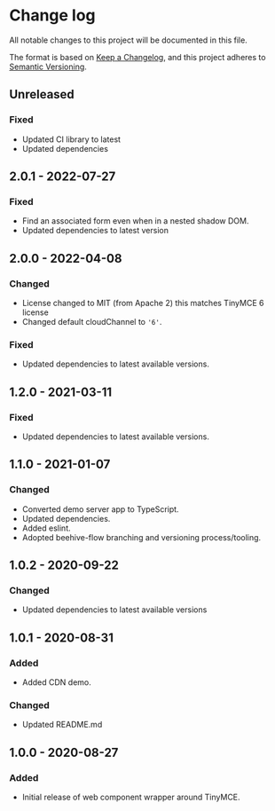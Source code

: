 # Change log
All notable changes to this project will be documented in this file.

The format is based on [Keep a Changelog](https://keepachangelog.com/en/1.0.0/),
and this project adheres to [Semantic Versioning](https://semver.org/spec/v2.0.0.html).

## Unreleased
### Fixed
- Updated CI library to latest
- Updated dependencies

## 2.0.1 - 2022-07-27
### Fixed
- Find an associated form even when in a nested shadow DOM.
- Updated dependencies to latest version

## 2.0.0 - 2022-04-08
### Changed
- License changed to MIT (from Apache 2) this matches TinyMCE 6 license
- Changed default cloudChannel to `'6'`.

### Fixed
- Updated dependencies to latest available versions.

## 1.2.0 - 2021-03-11
### Fixed
- Updated dependencies to latest available versions.

## 1.1.0 - 2021-01-07
### Changed
- Converted demo server app to TypeScript.
- Updated dependencies.
- Added eslint.
- Adopted beehive-flow branching and versioning process/tooling.

## 1.0.2 - 2020-09-22
### Changed
- Updated dependencies to latest available versions

## 1.0.1 - 2020-08-31
### Added
- Added CDN demo.

### Changed
- Updated README.md

## 1.0.0 - 2020-08-27
### Added
- Initial release of web component wrapper around TinyMCE.